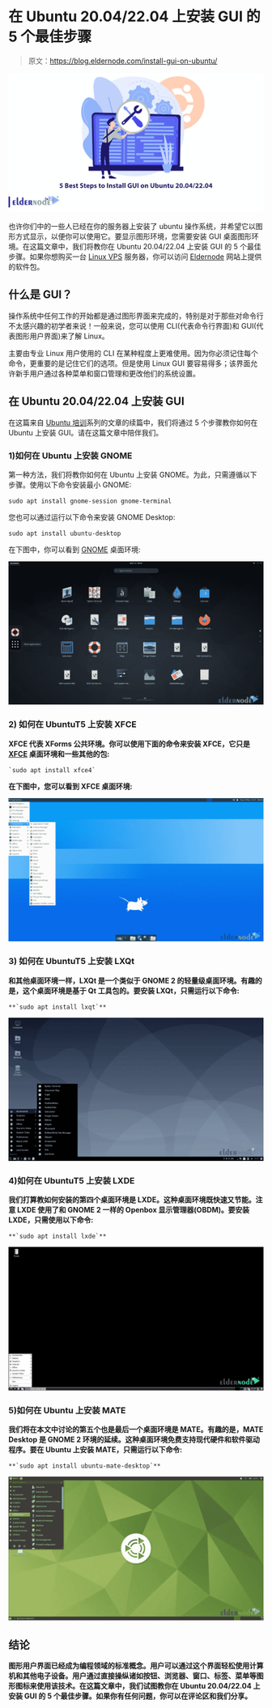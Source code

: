 # 在 Ubuntu 20.04/22.04 上安装 GUI 的 5 个最佳步骤

> 原文：<https://blog.eldernode.com/install-gui-on-ubuntu/>

![5 Best Steps to Install GUI on Ubuntu 20.04/22.04](img/37c8bcf3c1d37e0351e6167c5c23257a.png)

也许你们中的一些人已经在你的服务器上安装了 ubuntu 操作系统，并希望它以图形方式显示，以便你可以使用它。要显示图形环境，您需要安装 GUI 桌面图形环境。在这篇文章中，我们将教你在 Ubuntu 20.04/22.04 上安装 GUI 的 5 个最佳步骤。如果你想购买一台 [Linux VPS](https://eldernode.com/linux-vps/) 服务器，你可以访问 [Eldernode](https://eldernode.com/) 网站上提供的软件包。

## **什么是 GUI？**

操作系统中任何工作的开始都是通过图形界面来完成的，特别是对于那些对命令行不太感兴趣的初学者来说！一般来说，您可以使用 CLI(代表命令行界面)和 GUI(代表图形用户界面)来了解 Linux。

主要由专业 Linux 用户使用的 CLI 在某种程度上更难使用。因为你必须记住每个命令，更重要的是记住它们的选项。但是使用 Linux GUI 要容易得多；该界面允许新手用户通过各种菜单和窗口管理和更改他们的系统设置。

## **在 Ubuntu 20.04/22.04 上安装 GUI**

在这篇来自 [Ubuntu 培训](https://blog.eldernode.com/tag/ubuntu/)系列的文章的续篇中，我们将通过 5 个步骤教你如何在 Ubuntu 上安装 GUI。请在这篇文章中陪伴我们。

### **1)如何在 Ubuntu 上安装 GNOME** 

第一种方法，我们将教你如何在 Ubuntu 上安装 GNOME。为此，只需遵循以下步骤。使用以下命令安装最小 GNOME:

```
sudo apt install gnome-session gnome-terminal
```

您也可以通过运行以下命令来安装 GNOME Desktop:

```
sudo apt install ubuntu-desktop
```

在下图中，你可以看到 [GNOME](https://blog.eldernode.com/install-gnome-environment-on-debian-8/) 桌面环境:

![How to Install GNOME on Ubuntu](img/72a5e19542d0f603de12f2f9dffcd521.png)

### **2)** 如何在 UbuntuT5 上安装 XFCE

**XFCE 代表 XForms 公共环境。你可以使用下面的命令来安装 XFCE，它只是 [XFCE](https://blog.eldernode.com/install-lxqt-desktop-on-ubuntu/) 桌面环境和一些其他的包:**

```
`sudo apt install xfce4`
```

**在下图中，您可以看到 XFCE 桌面环境:**

**![How to Install XFCE on Ubuntu](img/98500904cb7d67de1e31455d77d659a3.png)**

### ****3)** 如何在 UbuntuT5 上安装 LXQt**

****和其他桌面环境一样，LXQt 是一个类似于 GNOME 2 的轻量级桌面环境。有趣的是，这个桌面环境是基于 Qt 工具包的。要安装 LXQt，只需运行以下命令:****

```
**`sudo apt install lxqt`**
```

****![How to Install LXQt on Ubuntu](img/820a061bb96f79392b5ec55ee93738f5.png)****

### ******4)如何在 Ubuntu**T5 上安装 LXDE****

****我们打算教如何安装的第四个桌面环境是 LXDE。这种桌面环境既快速又节能。注意 LXDE 使用了和 GNOME 2 一样的 Openbox 显示管理器(OBDM)。要安装 LXDE，只需使用以下命令:****

```
**`sudo apt install lxde`**
```

****![LXDE on Ubuntu](img/e12a712f449ce260d963c82252f53b2a.png)****

### ******5)如何在 Ubuntu 上安装 MATE******

****我们将在本文中讨论的第五个也是最后一个桌面环境是 MATE。有趣的是，MATE Desktop 是 GNOME 2 环境的延续。这种桌面环境免费支持现代硬件和软件驱动程序。要在 Ubuntu 上安装 MATE，只需运行以下命令:****

```
**`sudo apt install ubuntu-mate-desktop`**
```

****![how to install Mate Desktop GUI Environment](img/7389603fb1b47e679b48b42e85ad4b8c.png)****

## ****结论****

****图形用户界面已经成为编程领域的标准概念。用户可以通过这个界面轻松使用计算机和其他电子设备。用户通过直接操纵诸如按钮、浏览器、窗口、标签、菜单等图形图标来使用该技术。在这篇文章中，我们试图教你在 Ubuntu 20.04/22.04 上安装 GUI 的 5 个最佳步骤。如果你有任何问题，你可以在评论区和我们分享。****